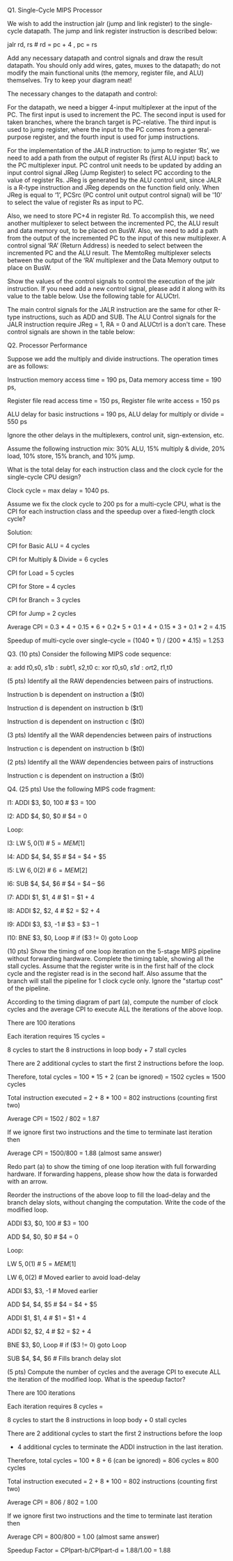 Q1. Single-Cycle MIPS Processor

We wish to add the instruction jalr (jump and link register) to the single-cycle datapath. The jump and link register instruction is described below:

jalr rd, rs # rd = pc + 4 , pc = rs

Add any necessary datapath and control signals and draw the result datapath. You should only add wires, gates, muxes to the datapath; do not modify the main functional units (the memory, register file, and ALU) themselves. Try to keep your diagram neat!



The necessary changes to the datapath and control:

For the datapath, we need a bigger 4-input multiplexer at the input of the PC. The first input is used to increment the PC. The second input is used for taken branches, where the branch target is PC-relative. The third input is used to jump register, where the input to the PC comes from a general-purpose register, and the fourth input is used for jump instructions.

For the implementation of the JALR instruction: to jump to register ‘Rs’, we need to add a path from the output of register Rs (first ALU input) back to the PC multiplexer input. PC control unit needs to be updated by adding an input control signal JReg (Jump Register) to select PC according to the value of register Rs. JReg is generated by the ALU control unit, since JALR is a R-type instruction and JReg depends on the function field only. When JReg is equal to ‘1’, PCSrc (PC control unit output control signal) will be '10' to select the value of register Rs as input to PC.

Also, we need to store PC+4 in register Rd. To accomplish this, we need another multiplexer to select between the incremented PC, the ALU result and data memory out, to be placed on BusW. Also, we need to add a path from the output of the incremented PC to the input of this new multiplexer. A control signal ‘RA’ (Return Address) is needed to select between the incremented PC and the ALU result. The MemtoReg multiplexer selects between the output of the ‘RA’ multiplexer and the Data Memory output to place on BusW.

Show the values of the control signals to control the execution of the jalr instruction. If you need add a new control signal, please add it along with its value to the table below. Use the following table for ALUCtrl.



The main control signals for the JALR instruction are the same for other R-type instructions, such as ADD and SUB. The ALU Control signals for the JALR instruction require JReg = 1, RA = 0 and ALUCtrl is a don't care. These control signals are shown in the table below:





Q2. Processor Performance

Suppose we add the multiply and divide instructions. The operation times are as follows:

Instruction memory access time = 190 ps,      Data memory access time = 190 ps,

Register file read access time = 150 ps, 		 Register file write access = 150 ps

ALU delay for basic instructions = 190 ps,      ALU delay for multiply or divide = 550 ps

Ignore the other delays in the multiplexers, control unit, sign-extension, etc.

Assume the following instruction mix: 30% ALU, 15% multiply & divide, 20% load, 10% store, 15% branch, and 10% jump.

What is the total delay for each instruction class and the clock cycle for the single-cycle CPU design?



Clock cycle = max delay = 1040 ps.

Assume we fix the clock cycle to 200 ps for a multi-cycle CPU, what is the CPI for each instruction class and the speedup over a fixed-length clock cycle?

Solution:

CPI for Basic ALU = 4 cycles

CPI for Multiply & Divide = 6 cycles

CPI for Load = 5 cycles

CPI for Store = 4 cycles

CPI for Branch = 3 cycles

CPI for Jump = 2 cycles



Average CPI = 0.3 * 4 + 0.15 * 6 + 0.2* 5 + 0.1 * 4 + 0.15 * 3 + 0.1 * 2 = 4.15

Speedup of multi-cycle over single-cycle = (1040 * 1) / (200 * 4.15) = 1.253



Q3. (10 pts) Consider the following MIPS code sequence:

a: add $t0, $s0, $s1
b: sub $t1, $s2, $t0
c: xor $t0, $s0, $s1
d: or  $t2, $t1, $t0



(5 pts) Identify all the RAW dependencies between pairs of instructions.

Instruction b is dependent on instruction a ($t0)

Instruction d is dependent on instruction b ($t1)

Instruction d is dependent on instruction c ($t0)

(3 pts) Identify all the WAR dependencies between pairs of instructions

Instruction c is dependent on instruction b ($t0)

(2 pts) Identify all the WAW dependencies between pairs of instructions

Instruction c is dependent on instruction a ($t0)



Q4. (25 pts) Use the following MIPS code fragment:

I1: 	ADDI	$3, $0, 100 		# $3 = 100

I2: 	ADD  	$4, $0, $0 			# $4 = 0

Loop:

I3: 	LW 		$5, 0($1) 			# $5 = MEM[$1]

I4: 	ADD 	$4, $4, $5 			# $4 = $4 + $5

I5: 	LW 		$6, 0($2) 			# $6 = MEM[$2]

I6: 	SUB 	$4, $4, $6 			# $4 = $4 – $6

I7: 	ADDI 	$1, $1, 4 			# $1 = $1 + 4

I8: 	ADDI 	$2, $2, 4 			# $2 = $2 + 4

I9: 	ADDI 	$3, $3, -1 			# $3 = $3 – 1

I10: 	BNE 	$3, $0, Loop 		# if ($3 != 0) goto Loop

(10 pts) Show the timing of one loop iteration on the 5-stage MIPS pipeline without forwarding hardware. Complete the timing table, showing all the stall cycles. Assume that the register write is in the first half of the clock cycle and the register read is in the second half. Also assume that the branch will stall the pipeline for 1 clock cycle only. Ignore the "startup cost" of the pipeline.



According to the timing diagram of part (a), compute the number of clock cycles and the average CPI to execute ALL the iterations of the above loop.

There are 100 iterations

Each iteration requires 15 cycles =

8 cycles to start the 8 instructions in loop body + 7 stall cycles

There are 2 additional cycles to start the first 2 instructions before the loop.

Therefore, total cycles = 100 * 15 + 2 (can be ignored) = 1502 cycles ≈ 1500 cycles

Total instruction executed = 2 + 8 * 100 = 802 instructions (counting first two)

Average CPI = 1502 / 802 = 1.87

If we ignore first two instructions and the time to terminate last iteration then

Average CPI = 1500/800 = 1.88 (almost same answer)



















Redo part (a) to show the timing of one loop iteration with full forwarding hardware. If forwarding happens, please show how the data is forwarded with an arrow.



Reorder the instructions of the above loop to fill the load-delay and the branch delay slots, without changing the computation. Write the code of the modified loop.

ADDI $3, $0, 100 		# $3 = 100

ADD $4, $0, $0 		# $4 = 0

Loop:

LW $5, 0($1) 			# $5 = MEM[$1]

LW $6, 0($2) 			# Moved earlier to avoid load-delay

ADDI $3, $3, -1 		# Moved earlier

ADD $4, $4, $5 		# $4 = $4 + $5

ADDI $1, $1, 4 		# $1 = $1 + 4

ADDI $2, $2, 4 		# $2 = $2 + 4

BNE $3, $0, Loop 		# if ($3 != 0) goto Loop

SUB $4, $4, $6 		# Fills branch delay slot



(5 pts) Compute the number of cycles and the average CPI to execute ALL the iteration of the modified loop. What is the speedup factor?



There are 100 iterations

Each iteration requires 8 cycles =

8 cycles to start the 8 instructions in loop body + 0 stall cycles

There are 2 additional cycles to start the first 2 instructions before the loop

+ 4 additional cycles to terminate the ADDI instruction in the last iteration.

Therefore, total cycles = 100 * 8 + 6 (can be ignored) = 806 cycles ≈ 800 cycles

Total instruction executed = 2 + 8 * 100 = 802 instructions (counting first two)

Average CPI = 806 / 802 = 1.00

If we ignore first two instructions and the time to terminate last iteration then

Average CPI = 800/800 = 1.00 (almost same answer)

Speedup Factor = CPIpart-b/CPIpart-d = 1.88/1.00 = 1.88






